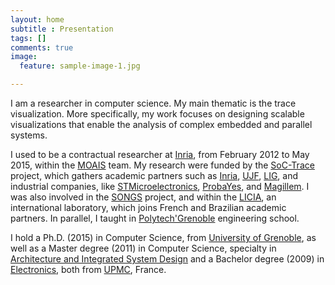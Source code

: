 ```yaml
---
layout: home
subtitle : Presentation
tags: []
comments: true
image:
  feature: sample-image-1.jpg

---
```

I am a researcher in computer science. My main thematic is the trace visualization.
More specifically, my work focuses on designing scalable visualizations that enable the analysis of complex embedded and parallel systems.

I used to be a contractual researcher at [Inria](http://www.inria.fr/), from February 2012 to May 2015, within the [MOAIS](http://moais.imag.fr/) team.
My research were funded by the [SoC-Trace](http://www.minalogic.com/TPL_CODE/TPL_PROJET/PAR_TPL_IDENTIFIANT/2717/15-annuaire-innovations-technologiques-nanotechnologie-systeme-embarque.htm) project, which gathers academic partners such as [Inria](http://www.inria.fr/), [UJF](https://www.ujf-grenoble.fr/), [LIG](https://www.liglab.fr/), and industrial companies, like [STMicroelectronics](http://www.st.com/), [ProbaYes](http://www.probayes.com/), and [Magillem](http://www.magillem.com/).
I was also involved in the [SONGS](http://infra-songs.gforge.inria.fr/) project, and within the [LICIA](http://licia-lab.org/index-en.html), an international laboratory, which joins French and Brazilian academic partners. 
In parallel, I taught in [Polytech'Grenoble](http://www.polytech-grenoble.fr) engineering school. 

I hold a Ph.D. (2015) in Computer Science, from [University of Grenoble](http://www.univ-grenoble-alpes.fr/), as well as a Master degree (2011) in Computer Science, specialty in [Architecture and Integrated System Design](http://www-master.ufr-info-p6.jussieu.fr/lmd/specialite/sesi/) and a Bachelor degree (2009) in [Electronics](http://www.licence.elec.upmc.fr/), both from [UPMC](http://www.upmc.fr/), France.
